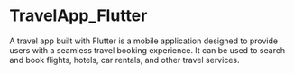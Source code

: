 # TravelApp_Flutter
A travel app built with Flutter is a mobile application designed to provide users with a seamless travel booking experience. It can be used to search and book flights, hotels, car rentals, and other travel services.
